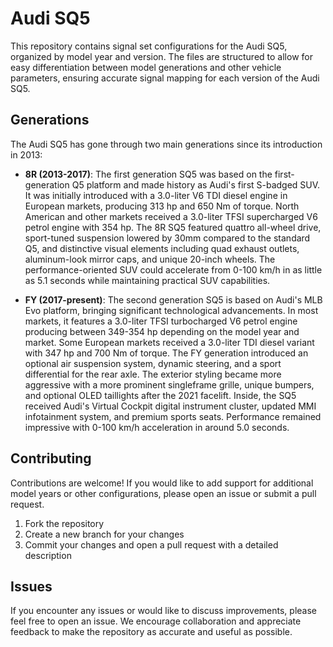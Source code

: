 # Audi SQ5

This repository contains signal set configurations for the Audi SQ5, organized by model year and version. The files are structured to allow for easy differentiation between model generations and other vehicle parameters, ensuring accurate signal mapping for each version of the Audi SQ5.

## Generations

The Audi SQ5 has gone through two main generations since its introduction in 2013:

- **8R (2013-2017)**: The first generation SQ5 was based on the first-generation Q5 platform and made history as Audi's first S-badged SUV. It was initially introduced with a 3.0-liter V6 TDI diesel engine in European markets, producing 313 hp and 650 Nm of torque. North American and other markets received a 3.0-liter TFSI supercharged V6 petrol engine with 354 hp. The 8R SQ5 featured quattro all-wheel drive, sport-tuned suspension lowered by 30mm compared to the standard Q5, and distinctive visual elements including quad exhaust outlets, aluminum-look mirror caps, and unique 20-inch wheels. The performance-oriented SUV could accelerate from 0-100 km/h in as little as 5.1 seconds while maintaining practical SUV capabilities.

- **FY (2017-present)**: The second generation SQ5 is based on Audi's MLB Evo platform, bringing significant technological advancements. In most markets, it features a 3.0-liter TFSI turbocharged V6 petrol engine producing between 349-354 hp depending on the model year and market. Some European markets received a 3.0-liter TDI diesel variant with 347 hp and 700 Nm of torque. The FY generation introduced an optional air suspension system, dynamic steering, and a sport differential for the rear axle. The exterior styling became more aggressive with a more prominent singleframe grille, unique bumpers, and optional OLED taillights after the 2021 facelift. Inside, the SQ5 received Audi's Virtual Cockpit digital instrument cluster, updated MMI infotainment system, and premium sports seats. Performance remained impressive with 0-100 km/h acceleration in around 5.0 seconds.

## Contributing

Contributions are welcome! If you would like to add support for additional model years or other configurations, please open an issue or submit a pull request.

1. Fork the repository
2. Create a new branch for your changes
3. Commit your changes and open a pull request with a detailed description

## Issues

If you encounter any issues or would like to discuss improvements, please feel free to open an issue. We encourage collaboration and appreciate feedback to make the repository as accurate and useful as possible.
